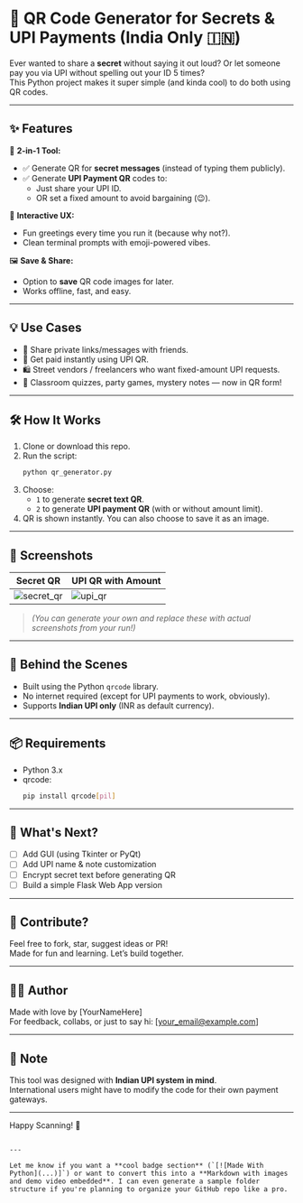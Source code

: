 
# 🔐 QR Code Generator for Secrets & UPI Payments (India Only 🇮🇳)

Ever wanted to share a **secret** without saying it out loud? Or let someone pay you via UPI without spelling out your ID 5 times?  
This Python project makes it super simple (and kinda cool) to do both using QR codes.

---

## ✨ Features

🎯 **2-in-1 Tool:**
- ✅ Generate QR for **secret messages** (instead of typing them publicly).
- ✅ Generate **UPI Payment QR** codes to:
  - Just share your UPI ID.
  - OR set a fixed amount to avoid bargaining (😉).

🎨 **Interactive UX:**
- Fun greetings every time you run it (because why not?).
- Clean terminal prompts with emoji-powered vibes.

🖼️ **Save & Share:**
- Option to **save** QR code images for later.
- Works offline, fast, and easy.

---

## 💡 Use Cases

- 🔏 Share private links/messages with friends.
- 💸 Get paid instantly using UPI QR.
- 🛍️ Street vendors / freelancers who want fixed-amount UPI requests.
- 🤫 Classroom quizzes, party games, mystery notes — now in QR form!

---

## 🛠 How It Works

1. Clone or download this repo.
2. Run the script:
   ```bash
   python qr_generator.py
   ```
3. Choose:
   - `1` to generate **secret text QR**.
   - `2` to generate **UPI payment QR** (with or without amount limit).
4. QR is shown instantly. You can also choose to save it as an image.

---

## 📸 Screenshots

| Secret QR | UPI QR with Amount |
|-----------|--------------------|
| ![secret_qr](./sample_qrs/secret_qr.png) | ![upi_qr](./sample_qrs/upi_qr.png) |

> *(You can generate your own and replace these with actual screenshots from your run!)*

---

## 🧠 Behind the Scenes

- Built using the Python `qrcode` library.
- No internet required (except for UPI payments to work, obviously).
- Supports **Indian UPI only** (INR as default currency).

---

## 📦 Requirements

- Python 3.x
- qrcode:
  ```bash
  pip install qrcode[pil]
  ```

---

## 🚀 What's Next?

- [ ] Add GUI (using Tkinter or PyQt)
- [ ] Add UPI name & note customization
- [ ] Encrypt secret text before generating QR
- [ ] Build a simple Flask Web App version

---

## 🤝 Contribute?

Feel free to fork, star, suggest ideas or PR!  
Made for fun and learning. Let’s build together.

---

## 👨‍💻 Author

Made with love by [YourNameHere]  
For feedback, collabs, or just to say hi: [your_email@example.com]

---

## 📢 Note

This tool was designed with **Indian UPI system in mind**.  
International users might have to modify the code for their own payment gateways.

---

Happy Scanning! 🖤  
```

---

Let me know if you want a **cool badge section** (`[![Made With Python](...)]`) or want to convert this into a **Markdown with images and demo video embedded**. I can even generate a sample folder structure if you're planning to organize your GitHub repo like a pro.
